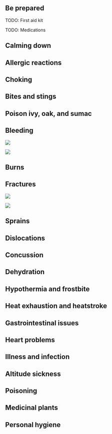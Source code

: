 ## Be prepared

TODO: First aid kit

TODO: Medications

## Calming down

## Allergic reactions

## Choking

## Bites and stings

## Poison ivy, oak, and sumac

## Bleeding

![](file:///android_asset/survival_guide/2.webp)

![](file:///android_asset/survival_guide/3.webp)

## Burns

## Fractures

![](file:///android_asset/survival_guide/5.webp)

![](file:///android_asset/survival_guide/6.webp)

## Sprains

## Dislocations

## Concussion

## Dehydration

## Hypothermia and frostbite

## Heat exhaustion and heatstroke

## Gastrointestinal issues

## Heart problems

## Illness and infection

## Altitude sickness

## Poisoning

## Medicinal plants

## Personal hygiene